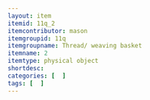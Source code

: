 ```yaml
---
layout: item
itemid: 11q_2
itemcontributor: mason
itemgroupid: 11q
itemgroupname: Thread/ weaving basket
itemname: 2
itemtype: physical object
shortdesc: 
categories: [  ]
tags: [  ]
---
```







